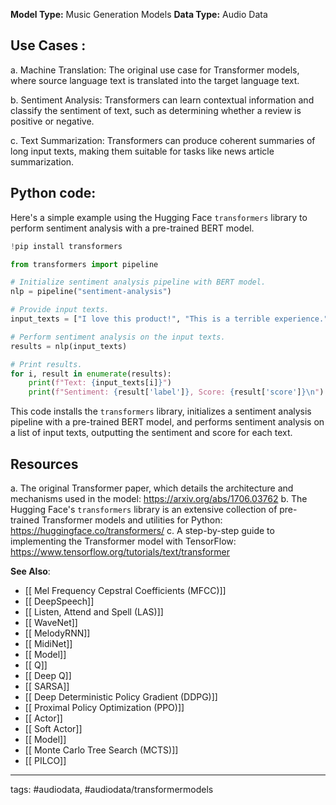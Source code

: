 **Model Type:**  Music Generation Models
**Data Type:**  Audio Data

## Use Cases :

a. Machine Translation: The original use case for Transformer models, where source language text is translated into the target language text.

b. Sentiment Analysis: Transformers can learn contextual information and classify the sentiment of text, such as determining whether a review is positive or negative.

c. Text Summarization: Transformers can produce coherent summaries of long input texts, making them suitable for tasks like news article summarization.


## Python code: 
Here's a simple example using the Hugging Face `transformers` library to perform sentiment analysis with a pre-trained BERT model.

```python
!pip install transformers

from transformers import pipeline

# Initialize sentiment analysis pipeline with BERT model.
nlp = pipeline("sentiment-analysis")

# Provide input texts.
input_texts = ["I love this product!", "This is a terrible experience."]

# Perform sentiment analysis on the input texts.
results = nlp(input_texts)

# Print results.
for i, result in enumerate(results):
    print(f"Text: {input_texts[i]}")
    print(f"Sentiment: {result['label']}, Score: {result['score']}\n")
```

This code installs the `transformers` library, initializes a sentiment analysis pipeline with a pre-trained BERT model, and performs sentiment analysis on a list of input texts, outputting the sentiment and score for each text.


## Resources

a. The original Transformer paper, which details the architecture and mechanisms used in the model: https://arxiv.org/abs/1706.03762
b. The Hugging Face's `transformers` library is an extensive collection of pre-trained Transformer models and utilities for Python: https://huggingface.co/transformers/
c. A step-by-step guide to implementing the Transformer model with TensorFlow: https://www.tensorflow.org/tutorials/text/transformer

**See Also**:

- [[ Mel Frequency Cepstral Coefficients (MFCC)]]
- [[ DeepSpeech]]
- [[ Listen, Attend and Spell (LAS)]]
- [[ WaveNet]]
- [[ MelodyRNN]]
- [[ MidiNet]]
- [[ Model]]
- [[ Q]]
- [[ Deep Q]]
- [[ SARSA]]
- [[ Deep Deterministic Policy Gradient (DDPG)]]
- [[ Proximal Policy Optimization (PPO)]]
- [[ Actor]]
- [[ Soft Actor]]
- [[ Model]]
- [[ Monte Carlo Tree Search (MCTS)]]
- [[ PILCO]]

---
tags: #audiodata, #audiodata/transformermodels
